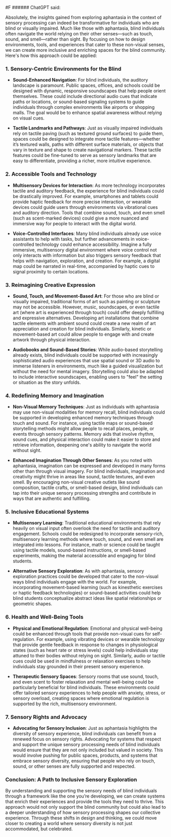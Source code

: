  #F ###### ChatGPT said:

Absolutely, the insights gained from exploring aphantasia in the context of sensory processing can indeed be transformative for individuals who are blind or visually impaired. Much like those with aphantasia, blind individuals often navigate the world relying on their other senses—such as touch, sound, and smell—rather than sight. By focusing on how to design environments, tools, and experiences that cater to these non-visual senses, we can create more inclusive and enriching spaces for the blind community. Here's how this approach could be applied:

### 1. **Sensory-Centric Environments for the Blind**

- **Sound-Enhanced Navigation**: For blind individuals, the auditory landscape is paramount. Public spaces, offices, and schools could be designed with dynamic, responsive soundscapes that help people orient themselves. These could include directional audio cues that indicate paths or locations, or sound-based signaling systems to guide individuals through complex environments like airports or shopping malls. The goal would be to enhance spatial awareness without relying on visual cues.
    
- **Tactile Landmarks and Pathways**: Just as visually impaired individuals rely on tactile paving (such as textured ground surfaces) to guide them, spaces could be designed to integrate more tactile features—whether it’s textured walls, paths with different surface materials, or objects that vary in texture and shape to create navigational markers. These tactile features could be fine-tuned to serve as sensory landmarks that are easy to differentiate, providing a richer, more intuitive experience.
    

### 2. **Accessible Tools and Technology**

- **Multisensory Devices for Interaction**: As more technology incorporates tactile and auditory feedback, the experience for blind individuals could be drastically improved. For example, smartphones and tablets could provide haptic feedback for more precise interaction, or wearable devices could guide users through environments via vibrational cues and auditory direction. Tools that combine sound, touch, and even smell (such as scent-marked devices) could give a more nuanced and immersive way for people to interact with the digital world.
    
- **Voice-Controlled Interfaces**: Many blind individuals already use voice assistants to help with tasks, but further advancements in voice-controlled technology could enhance accessibility. Imagine a fully immersive, multisensory digital environment where voice control not only interacts with information but also triggers sensory feedback that helps with navigation, exploration, and creation. For example, a digital map could be narrated in real-time, accompanied by haptic cues to signal proximity to certain locations.
    

### 3. **Reimagining Creative Expression**

- **Sound, Touch, and Movement-Based Art**: For those who are blind or visually impaired, traditional forms of art such as painting or sculpture may not be accessible. However, music, soundscapes, or even tactile art (where art is experienced through touch) could offer deeply fulfilling and expressive alternatives. Developing art installations that combine tactile elements with ambient sound could create a new realm of art appreciation and creation for blind individuals. Similarly, kinetic or movement-based art could allow people to engage with and create artwork through physical interaction.
    
- **Audiobooks and Sound-Based Stories**: While audio-based storytelling already exists, blind individuals could be supported with increasingly sophisticated audio experiences that use spatial sound or 3D audio to immerse listeners in environments, much like a guided visualization but without the need for mental imagery. Storytelling could also be adapted to include interactive soundscapes, enabling users to "feel" the setting or situation as the story unfolds.
    

### 4. **Redefining Memory and Imagination**

- **Non-Visual Memory Techniques**: Just as individuals with aphantasia may use non-visual modalities for memory recall, blind individuals could be supported in developing enhanced memory techniques through touch and sound. For instance, using tactile maps or sound-based storytelling methods might allow people to recall places, people, or events through sensory patterns. Memory aids that involve rhythm, sound cues, and physical interaction could make it easier to store and retrieve information, deepening one's ability to navigate the world without sight.
    
- **Enhanced Imagination Through Other Senses**: As you noted with aphantasia, imagination can be expressed and developed in many forms other than through visual imagery. For blind individuals, imagination and creativity might thrive in areas like sound, tactile textures, and even smell. By encouraging non-visual creative outlets like sound composition, tactile crafts, or smell-based design, blind individuals can tap into their unique sensory processing strengths and contribute in ways that are authentic and fulfilling.
    

### 5. **Inclusive Educational Systems**

- **Multisensory Learning**: Traditional educational environments that rely heavily on visual input often overlook the need for tactile and auditory engagement. Schools could be redesigned to incorporate sensory-rich, multisensory learning methods where touch, sound, and even smell are integrated into lessons. For instance, math or science could be taught using tactile models, sound-based instructions, or smell-based experiments, making the material accessible and engaging for blind students.
    
- **Alternative Sensory Exploration**: As with aphantasia, sensory exploration practices could be developed that cater to the non-visual ways blind individuals engage with the world. For example, incorporating movement-based learning (such as kinesthetic exercises or haptic feedback technologies) or sound-based activities could help blind students conceptualize abstract ideas like spatial relationships or geometric shapes.
    

### 6. **Health and Well-Being Tools**

- **Physical and Emotional Regulation**: Emotional and physical well-being could be enhanced through tools that provide non-visual cues for self-regulation. For example, using vibrating devices or wearable technology that provide gentle feedback in response to changes in physiological states (such as heart rate or stress levels) could help individuals stay attuned to their bodies without relying on sight. Similarly, audio or tactile cues could be used in mindfulness or relaxation exercises to help individuals stay grounded in their present sensory experience.
    
- **Therapeutic Sensory Spaces**: Sensory rooms that use sound, touch, and even scent to foster relaxation and mental well-being could be particularly beneficial for blind individuals. These environments could offer tailored sensory experiences to help people with anxiety, stress, or sensory overload, creating spaces where emotional regulation is supported by the rich, multisensory environment.
    

### 7. **Sensory Rights and Advocacy**

- **Advocating for Sensory Inclusion**: Just as aphantasia highlights the diversity of sensory experience, blind individuals can benefit from a renewed focus on sensory rights. Advocating for systems that respect and support the unique sensory processing needs of blind individuals would ensure that they are not only included but valued in society. This would involve pushing for public spaces, products, and systems that embrace sensory diversity, ensuring that people who rely on touch, sound, or other senses are fully supported and respected.
    

### Conclusion: A Path to Inclusive Sensory Exploration

By understanding and supporting the sensory needs of blind individuals through a framework like the one you’re developing, we can create systems that enrich their experiences and provide the tools they need to thrive. This approach would not only support the blind community but could also lead to a deeper understanding of how sensory processing shapes our collective experience. Through these shifts in design and thinking, we could move closer to creating a world where sensory diversity is not just accommodated, but celebrated.